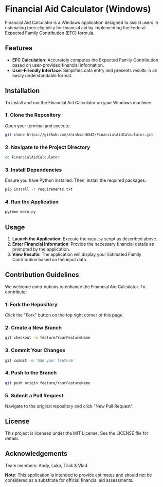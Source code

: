 # Financial Aid Calculator (Windows)

Financial Aid Calculator is a Windows application designed to assist users in estimating their eligibility for financial aid by implementing the Federal Expected Family Contribution (EFC) formula.

## Features

- **EFC Calculation**: Accurately computes the Expected Family Contribution based on user-provided financial information.
- **User-Friendly Interface**: Simplifies data entry and presents results in an easily understandable format.

## Installation

To install and run the Financial Aid Calculator on your Windows machine:

### 1. Clone the Repository

Open your terminal and execute:

```bash
git clone https://github.com/ahinkson0342/FinancialAidCalculator.git
```

### 2. Navigate to the Project Directory

```bash
cd FinancialAidCalculator
```

### 3. Install Dependencies

Ensure you have Python installed. Then, install the required packages:

```bash
pip install -r requirements.txt
```

### 4. Run the Application

```bash
python main.py
```

## Usage

1. **Launch the Application**: Execute the `main.py` script as described above.
2. **Enter Financial Information**: Provide the necessary financial details as prompted by the application.
3. **View Results**: The application will display your Estimated Family Contribution based on the input data.

## Contribution Guidelines

We welcome contributions to enhance the Financial Aid Calculator. To contribute:

### 1. Fork the Repository

Click the "Fork" button on the top right corner of this page.

### 2. Create a New Branch

```bash
git checkout -b feature/YourFeatureName
```

### 3. Commit Your Changes

```bash
git commit -m 'Add your feature'
```

### 4. Push to the Branch

```bash
git push origin feature/YourFeatureName
```

### 5. Submit a Pull Request

Navigate to the original repository and click "New Pull Request".

## License

This project is licensed under the MIT License. See the LICENSE file for details.

## Acknowledgements

Team members:  Andy, Luke, Tilak & Vlad.

**Note:** This application is intended to provide estimates and should not be considered as a substitute for official financial aid assessments.
